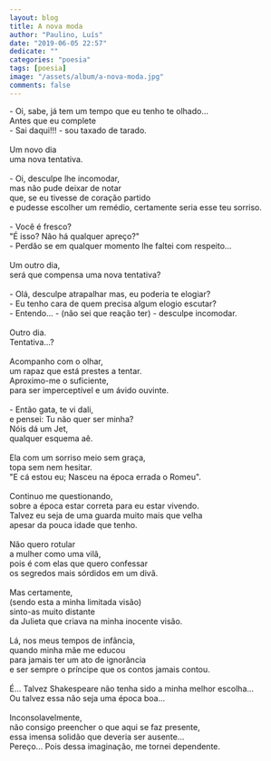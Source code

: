 ```yaml
---
layout: blog
title: A nova moda
author: "Paulino, Luís"
date: "2019-06-05 22:57"
dedicate: ""
categories: "poesia"
tags: [poesia]
image: "/assets/album/a-nova-moda.jpg"
comments: false
---
```


\- Oi, sabe, já tem um tempo que eu tenho te olhado...\
Antes que eu complete\
\- Sai daqui!!! - sou taxado de tarado.\
\
Um novo dia\
uma nova tentativa.\
\
\- Oi, desculpe lhe incomodar,\
mas não pude deixar de notar\
que, se eu tivesse de coração partido\
e pudesse escolher um remédio, certamente seria esse teu sorriso.\
\
\- Você é fresco?\
"É isso? Não há qualquer apreço?"\
\- Perdão se em qualquer momento lhe faltei com respeito...\
\
Um outro dia,\
será que compensa uma nova tentativa?\
\
\- Olá, desculpe atrapalhar mas, eu poderia te elogiar?\
\- Eu tenho cara de quem precisa algum elogio escutar?\
\- Entendo... - (não sei que reação ter) - desculpe incomodar.\
\
Outro dia.\
Tentativa...?\
\
Acompanho com o olhar,\
um rapaz que está prestes a tentar.\
Aproximo-me o suficiente,\
para ser imperceptível e um ávido ouvinte.\
\
\- Então gata, te vi dali,\
e pensei: Tu não quer ser minha?\
Nóis dá um Jet,\
qualquer esquema aê.\
\
Ela com um sorriso meio sem graça,\
topa sem nem hesitar.\
"E cá estou eu; Nasceu na época errada o Romeu".\
\
Continuo me questionando,\
sobre a época estar correta para eu estar vivendo.\
Talvez eu seja de uma guarda muito mais que velha\
apesar da pouca idade que tenho.\
\
Não quero rotular\
a mulher como uma vilã,\
pois é com elas que quero confessar\
os segredos mais sórdidos em um divã.\
\
Mas certamente,\
(sendo esta a minha limitada visão)\
sinto-as muito distante\
da Julieta que criava na minha inocente visão.\
\
Lá, nos meus tempos de infância,\
quando minha mãe me educou\
para jamais ter um ato de ignorância\
e ser sempre o príncipe que os contos jamais contou.\
\
É... Talvez Shakespeare não tenha sido a minha melhor escolha...\
Ou talvez essa não seja uma época boa...\
\
Inconsolavelmente,\
não consigo preencher o que aqui se faz presente,\
essa imensa solidão que deveria ser ausente...\
Pereço... Pois dessa imaginação, me tornei dependente.
